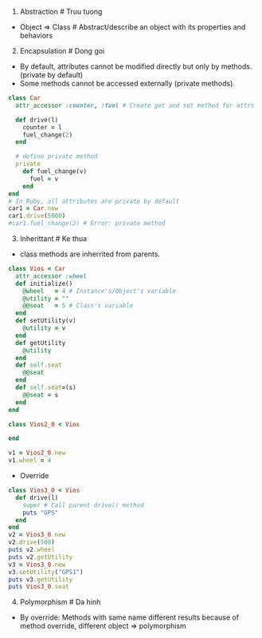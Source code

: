 1. Abstraction # Truu tuong
- Object => Class # Abstract/describe an object with its properties and behaviors
2. Encapsulation # Dong goi
- By default, attributes cannot be modified directly but only by methods. (private by default)
- Some methods cannot be accessed externally (private methods). 
```Ruby
class Car
  attr_accessor :counter, :fuel # Create get and set method for attrs

  def drive(l)
    counter = l
    fuel_change(2)
  end

  # define private method
  private
    def fuel_change(v)
      fuel = v
    end
end
# In Ruby, all attributes are private by default
car1 = Car.new
car1.drive(5000)
#car1.fuel_change(2) # Error: private method

```
3. Inherittant # Ke thua
- class methods are inherrited from parents.
```Ruby
class Vios < Car
  attr_accessor :wheel
  def initialize()
    @wheel   = 4 # Instance's/Object's variable
    @utility = ""
    @@seat   = 5 # Class's variable
  end
  def setUtility(v)
    @utility = v
  end
  def getUtility
    @utility
  end
  def self.seat
    @@seat
  end
  def self.seat=(s)
    @@seat = s
  end
end

class Vios2_0 < Vios

end

v1 = Vios2_0.new
v1.wheel = 4
```
- Override
```Ruby
class Vios3_0 < Vios
  def drive(l)
    super # Call parent drive() method
    puts "GPS"
  end
end
v2 = Vios3_0.new
v2.drive(500)
puts v2.wheel
puts v2.getUtility
v3 = Vios3_0.new
v3.setUtility("GPS1")
puts v3.getUtility
puts Vios3_0.seat
```
4. Polymorphism # Da hinh
- By override: Methods with same name different results because of method override, different object => polymorphism
